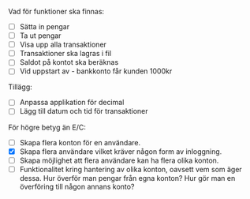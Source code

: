 Vad för funktioner ska finnas:

- [ ] Sätta in pengar
- [ ] Ta ut pengar
- [ ] Visa upp alla transaktioner
- [ ] Transaktioner ska lagras i fil
- [ ] Saldot på kontot ska beräknas
- [ ] Vid uppstart av - bankkonto får kunden 1000kr

Tillägg:

- [ ] Anpassa applikation för decimal
- [ ] Lägg till datum och tid för transaktioner

För högre betyg än E/C:

- [ ] Skapa flera konton för en användare.
- [x] Skapa flera användare vilket kräver någon form av inloggning.
- [ ] Skapa möjlighet att flera användare kan ha flera olika konton.
- [ ] Funktionalitet kring hantering av olika konton, oavsett vem som äger dessa. Hur överför man pengar från egna konton? Hur gör man en överföring till någon annans konto?